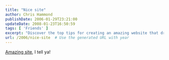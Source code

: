 ```yaml
---
title: "Nice site"
author: Chris Hammond
publishDate: 2006-01-29T23:21:00
updateDate: 2008-01-23T16:50:59
tags: [ 'Friends' ]
excerpt: "Discover the top tips for creating an amazing website that drives traffic and boosts engagement. Learn how to optimize your site for success."
url: /2006/nice-site  # Use the generated URL with year
---
```

<A href="https://www.chadhobson.com/">Amazing site</A>, I tell ya!

